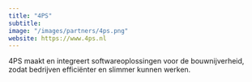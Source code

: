 ```yaml
---
title: "4PS"
subtitle: 
image: "/images/partners/4ps.png"
website: https://www.4ps.nl
---
```


4PS maakt en integreert softwareoplossingen voor de bouwnijverheid, zodat bedrijven efficiënter en slimmer kunnen werken.